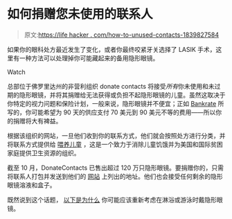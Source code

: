 # 如何捐赠您未使用的联系人

> 原文:[https://life hacker . com/how-to-unused-contacts-1839827584](https://lifehacker.com/how-to-donate-your-unused-contacts-1839827584)

如果你的眼科处方最近发生了变化，或者你最终咬紧牙关选择了 LASIK 手术，这里有一种方法可以处理掉你可能藏起来的备用隐形眼镜。

Watch

总部位于佛罗里达州的非营利组织 donate contacts 将接受*所有*你未使用和未过期的隐形眼镜，并将其捐赠给无法获得或负担不起隐形眼镜的儿童。虽然这取决于你特定的视力问题和保险计划，一般来说，隐形眼镜并不便宜；正如 [Bankrate](https://www.bankrate.com/finance/smart-spending/how-much-do-contacts-cost.aspx) 所写的，你可能希望为 90 天的供应支付 70 美元到 90 美元不等的费用——所以你的捐赠将大有裨益。

根据该组织的网站，一旦他们收到你的联系方式，他们就会按照处方进行分类，并将联系方式提供给 [喂养儿童](https://www.feedthechildren.org/) ，这是一个致力于消除儿童饥饿并为美国和国际贫困家庭提供卫生资源的组织。

截至 10 月，DonateContacts 已售出超过 120 万只隐形眼镜。要捐赠你的，只需将联系人打包并发送到他们的 [网站](https://donatecontacts.com/) 上列出的地址。他们也会接受任何剩余的隐形眼镜溶液和盒子。

既然说到这个话题， [以下是为什么](https://lifehacker.com/dont-wear-contact-lenses-while-showering-or-swimming-1837486403) 你可能应该重新考虑在淋浴或游泳时戴隐形眼镜。